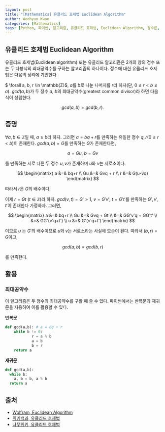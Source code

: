 ```yaml
--- 
layout: post
title: "[Mathematics] 유클리드 호제법 Euclidean Algorithm"
author: Woohyun Kwon
categories: [Mathematics]
tags: [Python, 파이썬, 알고리즘, 유클리드 호제법, Euclidean Algorithm, 정수론, Number Theory, 대수학, Algebra]
---
```


## 유클리드 호제법 Euclidean Algorithm

유클리드 호제법(Euclidean algorithm) 또는 유클리드 알고리즘은 2개의 양의 정수 또는 두 다항식의 최대공약수를 구하는 알고리즘의 하나이다. 정수에 대한 유클리드 호제법은 다음의 정리에 기인한다.

$ \forall a, b, r \in \mathbb{Z}$, $a$를 $b$로 나눈 나머지를 $r$라 하자(단, $0 \le r<b\le a$). $gcd(a,b)$가 두 정수 $a$, $b$의 최대공약수(greatest common divisor)라 하면 다음식이 성립한다.

$$gcd(a,b) = gcd(b,r). $$

## 증명

$\forall a, b\in \mathbb{Z}$일 때, $a \ge b$라 하자. 그러면 $a=bq+r$를 만족하는 유일한 정수 $q,r$($0 \le r < b$)이 존재한다. $gcd(a,b)=G$를 만족하는 $G$가 존재한다면,

$$a=Gu,\ b=Gv$$

를 만족하는 서로 다른 두 정수 $u,v$가 존재하며 $u$와 $v$는 서로소이다.

$$
\begin{matrix}
a   &=& bq+r \\
Gu  &=& Gvq + r \\
r   &=& G(u-vq)
\end{matrix}
$$

따라서 $r$은 $G$의 배수이다. 

이제 $r=Gt\ (t \in \mathbb{Z})$라 하자. $gcd(v,t)=G'>1$, $v=G'v'$, $t=G't'$를 만족하는 $G', v', t'$이 존재한다 가정하자. 그러면,

$$
\begin{matrix}
a   &=& bq+r \\
Gu  &=& Gvq + Gt \\
    &=& GG'v'q + GG't' \\
    &=& GG'(v'q+t') \\
u   &=& G'(v'q+t')
\end{matrix}
$$

이므로 $u$ 는 $G'$의 배수이므로 $u$와 $v$는 서로소라는 사실에 모순이 된다. 따라서 $(b,r)=G$이고,

$$gcd(a,b) = gcd(b,r)$$

를 만족한다.

## 활용

### 최대공약수

이 알고리즘은 두 정수의 최대공약수를 구할 때 쓸 수 있다. 파이썬에서는 반복문과 재귀문을 사용하여 이를 활용할 수 있다.

**반복문**

```python
def gcd(a,b): # a = bq + r
    while b != 0:
            r = a % b
            a = b
            b = r
    return a
```

**재귀문**

```python
def gcd(a,b):
  while b:
    a, b = b, a % b
  return a
```

## 출처

- [Wolfram, Euclidean Algorithm](https://mathworld.wolfram.com/EuclideanAlgorithm.html)
- [위키백과, 유클리드 호제법](https://ko.wikipedia.org/wiki/%EC%9C%A0%ED%81%B4%EB%A6%AC%EB%93%9C_%ED%98%B8%EC%A0%9C%EB%B2%95)
- [나무위키, 유클리드 호제법](https://namu.wiki/w/%EC%9C%A0%ED%81%B4%EB%A6%AC%EB%93%9C%20%ED%98%B8%EC%A0%9C%EB%B2%95)
